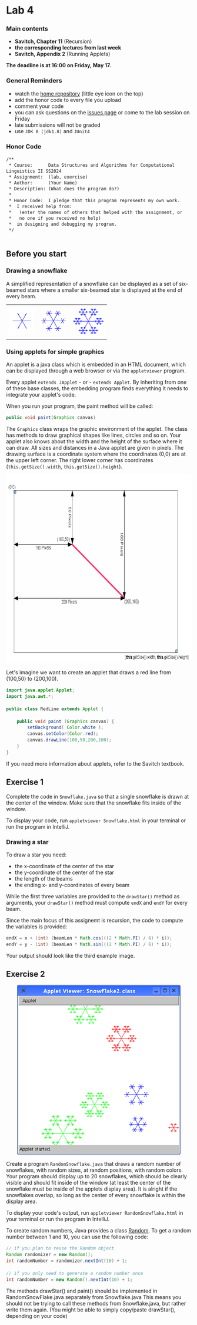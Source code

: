 # Lab 4

### Main contents
- **Savitch, Chapter 11** (Recursion)
- **the corresponding lectures from last week**
- **Savitch, Appendix 2** (Running Applets)

**The deadline is at 16:00 on Friday, May 17.**

### General Reminders
- watch the [home repository](https://github.com/ISCL-Java2-SS2022/home) (little eye icon on the top)
- add the honor code to every file you upload
- comment your code
- you can ask questions on the [issues page](https://github.com/ISCL-Java2-SS2022/home/issues) or come to the lab session on Friday
- late submissions will not be graded
- use `JDK 8 (jdk1.8)` and `JUnit4`

### Honor Code
```
/**
 * Course:      Data Structures and Algorithms for Computational Linguistics II SS2024
 * Assignment:  (lab, exercise)
 * Author:      (Your Name)
 * Description: (What does the program do?)
 *
 * Honor Code:  I pledge that this program represents my own work.
 *  I received help from:
 *   (enter the names of others that helped with the assignment, or
 *   no one if you received no help)
 *  in designing and debugging my program.
 */
 
```

## Before you start

### Drawing a snowflake
A simplified representation of a snowflake can be displayed as a set of six-beamed 
stars where a smaller six-beamed star is displayed at the end of every beam.

<table><tr>
<td border="0"><img src="img/flake1.gif" width="71" height="73" border="0"></td>
<td border="0"><img src="img/flake2.gif" width="71" height="73" border="0"></td>
<td border="0"><img src="img/flake3.gif" width="90" height="85" border="0"></td>
</tr></table>

### Using applets for simple graphics
An applet is a java class which is embedded in an HTML document, which can be displayed 
through a web browser or via the `appletviewer` program.

Every applet `extends JApplet` - or - `extends Applet`. By inheriting from one of 
these 
base classes, the embedding program finds everything it needs to integrate your 
applet's code.

When you run your program, the paint method will be called:

~~~java
public void paint(Graphics canvas)
~~~

The `Graphics` class wraps the graphic environment of the applet. The class has methods to draw graphical shapes like lines, circles and so on. Your applet also knows about the width and the height of the surface where it can draw. All sizes and distances in a 
Java applet are given in pixels. The drawing surface is a coordinate system where the 
coordinates (0,0) are at the upper left corner. The right lower corner has coordinates 
(`this.getSize().width`, `this.getSize().height`).

<img src="img/line-coordinate.gif" width="771" height="511" border="0" alt="Line example">

Let's imagine we want to create an applet that draws a red line from (100,50) to (200,100).

~~~java
import java.applet.Applet;
import java.awt.*;

public class RedLine extends Applet {

    public void paint (Graphics canvas) {
        setBackground( Color.white );
        canvas.setColor(Color.red);
        canvas.drawLine(100,50,200,100);
    }
}
~~~

If you need more information about applets, refer to the Savitch textbook.

## Exercise 1
Complete the code in `Snowflake.java` so that a single snowflake is drawn at the center 
of the window. Make sure that the snowflake fits inside of the window.

To display your code, run `appletviewer Snowflake.html` in your terminal or 
run the program in IntelliJ.

### Drawing a star
To draw a star you need:
- the x-coordinate of the center of the star
- the y-coordinate of the center of the star
- the length of the beams
- the ending x- and y-coordinates of every beam

While the first three variables are provided to the `drawStar()` method as arguments, 
your `drawStar()` method must compute `endX` and `endY` for every beam.

Since the main focus of this assignemt is recursion, the code to compute the variables 
is provided:

~~~java
endX = x + (int) (beamLen * Math.cos(((2 * Math.PI) / 6) * i));	
endY = y - (int) (beamLen * Math.sin(((2 * Math.PI) / 6) * i));
~~~

Your output should look like the third example image.


## Exercise 2

<img src="img/snowflake2.png" width="444" height="460" border="0" hspace="30" alt="">

Create a program `RandomSnowflake.java` that draws a random number of snowflakes, with 
random sizes, at random positions, with random colors. Your program should display up 
to 20 snowflakes, which should be clearly 
visible and should fit inside of the window (at least the center of the snowflake must 
be inside of the applets display area). It is alright if the snowflakes overlap, so long as the center
of every snowflake is within the display area.

To display your code's output,  run `appletviewer RandomSnowflake.html` in your 
terminal or run the program in IntelliJ.

To create random numbers, Java provides a class 
[Random](https://docs.oracle.com/javase/8/docs/api/java/util/Random.html). To get a 
random number between 1 and 10, you can use the following code:

~~~java
// if you plan to reuse the Random object
Random randomizer = new Random();
int randomNumber = randomizer.nextInt(10) + 1;

// if you only need to generate a random number once
int randomNumber = new Random().nextInt(10) + 1;
~~~

The methods drawStar() and paint() should be implemented in RandomSnowFlake.java separately from Snowflake.java
This means you should not be trying to call these methods from Snowflake.java, but rather write them again. 
(You might be able to simply copy/paste drawStar(), depending on your code)


